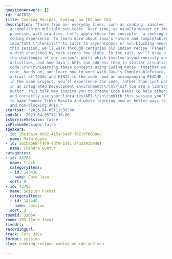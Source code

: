 ```yaml
---
questionAnswers: []
id: '407878'
title: Cooking Recipes, Coding, an IDE and YOU
description: "Tasks from our everyday lives, such as cooking, involve initiating and
  accomplishing multiple sub-tasks. Over time, we usually master or improve upon these
  processes with practice. Let’s apply these two concepts;  a cooking recipe and hands-on
  coding experience, to learn more about Java’s Future and CompletableFuture API,
  important \"utensils\" to cater to asynchronous or non-blocking needs in Java.\r\n\r\nIn
  this session, we’ll walk through centuries old Indian recipe ‘Paneer Tikka Masala’-
  a dish cherished by folk across the globe. In the talk, we’ll draw a parallel between
  the challenges of our recipe’s parts which involve asynchronicity and non-blocking
  activities, and how Java's APIs can address them in similar situations in your application
  code.\r\n\r\nLearning these concepts using Coding Katas, together we will fix failing
  code, hands-on, and learn how to work with Java’s CompletableFuture. By following
  a trail of TODOs and HINTs in the code, and an accompanying README, all integrated
  in the same project, you’ll experience the code, rather than just watching a deck,
  in an Integrated Development Environment!\r\n\r\nIf you are a library or an API
  author, this talk may inspire you to create Code Katas to help others understand
  and correctly use your libraries/API.\r\n\r\nWith this session you’ll learn how
  to make Paneer Tikka Masala and while learning new or better ways to use Java asynchronous
  and non-blocking APIs."
startsAt: '2023-04-05T11:30:00'
endsAt: '2023-04-05T12:30:00'
isServiceSession: false
isPlenumSession: false
speakers:
- id: 16e1da1a-8902-415a-badf-f021d7b888ec
  name: Mala Gupta
- id: ab1b8b69-f449-4df9-b391-243a391b9d01
  name: Chandra Guntur
categories:
- id: 43783
  name: Track
  categoryItems:
  - id: 143430
    name: Core Java
  sort: 0
- id: 43785
  name: Session Format
  categoryItems:
  - id: 143440
    name: session
  sort: 2
roomId: 33054
room: 305 (Core Java)
liveUrl: 
recordingUrl: 
track: Core Java
format: session
slug: cooking-recipes-coding-an-ide-and-you

---
```

